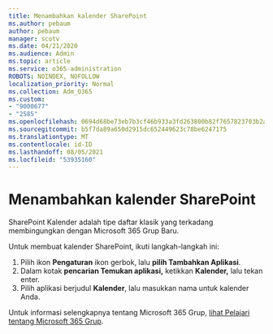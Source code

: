 ```yaml
---
title: Menambahkan kalender SharePoint
ms.author: pebaum
author: pebaum
manager: scotv
ms.date: 04/21/2020
ms.audience: Admin
ms.topic: article
ms.service: o365-administration
ROBOTS: NOINDEX, NOFOLLOW
localization_priority: Normal
ms.collection: Adm_O365
ms.custom:
- "9000677"
- "2585"
ms.openlocfilehash: 0694d68be73eb7b3cf46b933a3fd263800b82f7657823703b2a6bf175eca6409
ms.sourcegitcommit: b5f7da89a650d2915dc652449623c78be6247175
ms.translationtype: MT
ms.contentlocale: id-ID
ms.lasthandoff: 08/05/2021
ms.locfileid: "53935160"
---
```

# <a name="add-a-sharepoint-calendar"></a>Menambahkan kalender SharePoint

SharePoint Kalender adalah tipe daftar klasik yang terkadang membingungkan dengan Microsoft 365 Grup Baru.
 
Untuk membuat kalender SharePoint, ikuti langkah-langkah ini:
 
1.  Pilih ikon **Pengaturan** ikon gerbok, lalu **pilih Tambahkan Aplikasi**.
2.  Dalam kotak **pencarian Temukan aplikasi,** ketikkan **Kalender,** lalu tekan enter.
3.  Pilih aplikasi berjudul **Kalender**, lalu masukkan nama untuk kalender Anda.

Untuk informasi selengkapnya tentang Microsoft 365 Grup, [lihat Pelajari tentang Microsoft 365 Grup](https://support.office.com/article/Learn-about-Office-365-groups-b565caa1-5c40-40ef-9915-60fdb2d97fa2).

